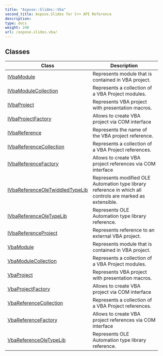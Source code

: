 ```yaml
---
title: "Aspose::Slides::Vba"
second_title: Aspose.Slides for C++ API Reference
description: 
type: docs
weight: 248
url: /aspose.slides.vba/
---
```




## Classes

| Class | Description |
| --- | --- |
| [IVbaModule](./ivbamodule/) | Represents module that is contained in VBA project. |
| [IVbaModuleCollection](./ivbamodulecollection/) | Represents a collection of a VBA Project modules. |
| [IVbaProject](./ivbaproject/) | Represents VBA project with presentation macros. |
| [IVbaProjectFactory](./ivbaprojectfactory/) | Allows to create VBA project via COM interface |
| [IVbaReference](./ivbareference/) | Represents the name of the VBA project reference. |
| [IVbaReferenceCollection](./ivbareferencecollection/) | Represents a collection of a VBA Project references. |
| [IVbaReferenceFactory](./ivbareferencefactory/) | Allows to create VBA project references via COM interface |
| [IVbaReferenceOleTwiddledTypeLib](./ivbareferenceoletwiddledtypelib/) | Represents modified OLE Automation type library reference in which all controls are marked as extensible. |
| [IVbaReferenceOleTypeLib](./ivbareferenceoletypelib/) | Represents OLE Automation type library reference. |
| [IVbaReferenceProject](./ivbareferenceproject/) | Represents reference to an external VBA project. |
| [VbaModule](./vbamodule/) | Represents module that is contained in VBA project. |
| [VbaModuleCollection](./vbamodulecollection/) | Represents a collection of a VBA Project modules. |
| [VbaProject](./vbaproject/) | Represents VBA project with presentation macros. |
| [VbaProjectFactory](./vbaprojectfactory/) | Allows to create VBA project via COM interface |
| [VbaReferenceCollection](./vbareferencecollection/) | Represents a collection of a VBA Project references. |
| [VbaReferenceFactory](./vbareferencefactory/) | Allows to create VBA project references via COM interface |
| [VbaReferenceOleTypeLib](./vbareferenceoletypelib/) | Represents OLE Automation type library reference. |
